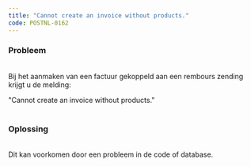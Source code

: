 ```yaml
---
title: "Cannot create an invoice without products."
code: POSTNL-0162
---
```



<p><h3>Probleem</h3><br>Bij het aanmaken van een factuur gekoppeld aan een rembours zending krijgt u de melding:</p>
<p>"Cannot create an invoice without products."<br><br><h3>Oplossing</h3><br>Dit kan voorkomen door een probleem in de code of database. </p>
